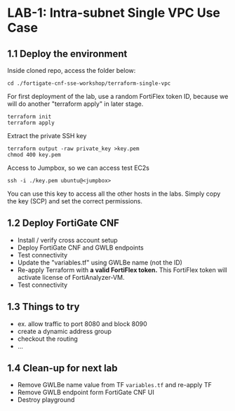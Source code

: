 # LAB-1: Intra-subnet Single VPC Use Case

## 1.1 Deploy the environment

Inside cloned repo, access the folder below:

```
cd ./fortigate-cnf-sse-workshop/terraform-single-vpc
```

For first deployment of the lab, use a random FortiFlex token ID, because we will do another "terraform apply" in later stage.

```
terraform init
terraform apply
```
Extract the private SSH key
```
terraform output -raw private_key >key.pem
chmod 400 key.pem
```
Access to Jumpbox, so we can access test EC2s
```
ssh -i ./key.pem ubuntu@<jumpbox>
```
You can use this key to access all the other hosts in the labs. Simply copy the key (SCP) and set the correct permissions.

## 1.2 Deploy FortiGate CNF

- Install / verify cross account setup
- Deploy FortiGate CNF and GWLB endpoints
- Test connectivity
- Update the "variables.tf" using GWLBe name (not the ID)
- Re-apply Terraform with **a valid FortiFlex token.** This FortiFlex token will activate license of FortiAnalyzer-VM. 
- Test connectivity

## 1.3 Things to try
- ex. allow traffic to port 8080 and block 8090
- create a dynamic address group
- checkout the routing
- ...

## 1.4 Clean-up for next lab
- Remove GWLBe name value from TF `variables.tf` and re-apply TF
- Remove GWLB endpoint form FortiGate CNF UI
- Destroy playground
